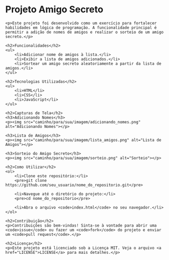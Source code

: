 <!DOCTYPE html>
<head>

</head>
<body>
    <h1>Projeto Amigo Secreto</h1>

    <p>Este projeto foi desenvolvido como um exercício para fortalecer habilidades em lógica de programação. A funcionalidade principal é permitir a adição de nomes de amigos e realizar o sorteio de um amigo secreto.</p>

    <h2>Funcionalidades</h2>
    <ul>
        <li>Adicionar nome de amigos à lista.</li>
        <li>Exibir a lista de amigos adicionados.</li>
        <li>Sortear um amigo secreto aleatoriamente a partir da lista de amigos.</li>
    </ul>

    <h2>Tecnologias Utilizadas</h2>
    <ul>
        <li>HTML</li>
        <li>CSS</li>
        <li>JavaScript</li>
    </ul>

    <h2>Capturas de Tela</h2>
    <h3>Adicionando Nomes</h3>
    <p><img src="caminho/para/sua/imagem/adicionando_nomes.png" alt="Adicionando Nomes"></p>

    <h3>Lista de Amigos</h3>
    <p><img src="caminho/para/sua/imagem/lista_amigos.png" alt="Lista de Amigos"></p>

    <h3>Sorteio do Amigo Secreto</h3>
    <p><img src="caminho/para/sua/imagem/sorteio.png" alt="Sorteio"></p>

    <h2>Como Utilizar</h2>
    <ol>
        <li>Clone este repositório:</li>
        <pre>git clone https://github.com/seu_usuario/nome_do_repositorio.git</pre>
        
        <li>Navegue até o diretório do projeto:</li>
        <pre>cd nome_do_repositorio</pre>
        
        <li>Abra o arquivo <code>index.html</code> no seu navegador.</li>
    </ol>

    <h2>Contribuição</h2>
    <p>Contribuições são bem-vindas! Sinta-se à vontade para abrir uma <code>issue</code> ou fazer um <code>fork</code> do projeto e enviar um <code>pull request</code>.</p>

    <h2>Licença</h2>
    <p>Este projeto está licenciado sob a Licença MIT. Veja o arquivo <a href="LICENSE">LICENSE</a> para mais detalhes.</p>
</body>
</html>
